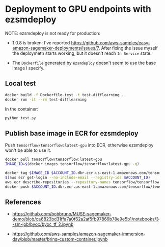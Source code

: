 # Deployment to GPU endpoints with ezsmdeploy

NOTE: ezsmdeploy is not ready for production:

- 1.0.8 is broken: I've reported <https://github.com/aws-samples/easy-amazon-sagemaker-deployments/issues/7>. After fixing the issue myself the deploymetn starts working, but it doesn't reach `In Service` state.

- The `Dockerfile` generated by `ezsmdeploy` doesn't seem to use the base image I specify.

## Local test

```bash
docker build -f Dockerfile.test -t test-difflearning .
docker run -it --rm test-difflearning
```

In the container:

```bash
python test.py
```

## Publish base image in ECR for ezsmdeploy

Push `tensorflow/tensorflow:latest-gpu` into ECR, otherwise ezsmdeploy won't be able to use it.

```bash
docker pull tensorflow/tensorflow:latest-gpu
IMAGE_ID=$(docker images tensorflow/tensorflow:latest-gpu -q)

docker tag $IMAGE_ID $ACCOUNT_ID.dkr.ecr.us-east-1.amazonaws.com/tensorflow/tensorflow:latest-gpu
$(aws ecr get-login --no-include-email --registry-ids $ACCOUNT_ID)
aws ecr describe-repositories --repository-names tensorflow/tensorflow || aws ecr create-repository --repository-name  tensorflow/tensorflow 
docker push $ACCOUNT_ID.dkr.ecr.us-east-1.amazonaws.com/tensorflow/tensorflow:latest-gpu
```

## References

- <https://github.com/bobbruno/MUSE-sagemaker-demo/blob/ca6823bd31ffa7a0f62a2af5fb97869b78e9e5b1/notebooks/3-sm-job/byoc/byoc_tf_2.ipynb>

- <https://github.com/aws-samples/amazon-sagemaker-immersion-day/blob/master/bring-custom-container.ipynb>